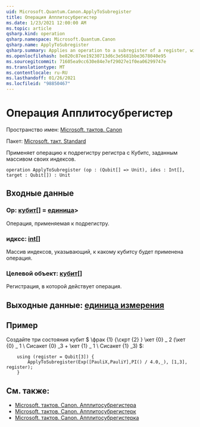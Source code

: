```yaml
---
uid: Microsoft.Quantum.Canon.ApplyToSubregister
title: Операция Апплитосубрегистер
ms.date: 1/23/2021 12:00:00 AM
ms.topic: article
qsharp.kind: operation
qsharp.namespace: Microsoft.Quantum.Canon
qsharp.name: ApplyToSubregister
qsharp.summary: Applies an operation to a subregister of a register, with qubits specified by an array of their indices.
ms.openlocfilehash: be820c87ee19230713d6c3e5681bbe3678040e95
ms.sourcegitcommit: 71605ea9cc630e84e7ef29027e1f0ea06299747e
ms.translationtype: MT
ms.contentlocale: ru-RU
ms.lasthandoff: 01/26/2021
ms.locfileid: "98850467"
---
```

# <a name="applytosubregister-operation"></a>Операция Апплитосубрегистер

Пространство имен: [Microsoft. тактов. Canon](xref:Microsoft.Quantum.Canon)

Пакет: [Microsoft. такт. Standard](https://nuget.org/packages/Microsoft.Quantum.Standard)


Применяет операцию к подрегистру регистра с Кубитс, заданным массивом своих индексов.

```qsharp
operation ApplyToSubregister (op : (Qubit[] => Unit), idxs : Int[], target : Qubit[]) : Unit
```


## <a name="input"></a>Входные данные

### <a name="op--qubit--unit"></a>Op: [кубит](xref:microsoft.quantum.lang-ref.qubit)[] = [единица](xref:microsoft.quantum.lang-ref.unit)> 

Операция, применяемая к подрегистру.


### <a name="idxs--int"></a>идксс: [int](xref:microsoft.quantum.lang-ref.int)[]

Массив индексов, указывающий, к какому кубитсу будет применена операция.


### <a name="target--qubit"></a>Целевой объект: [кубит](xref:microsoft.quantum.lang-ref.qubit)[]

Регистрация, в которой действует операция.



## <a name="output--unit"></a>Выходные данные: [единица измерения](xref:microsoft.quantum.lang-ref.unit)



## <a name="example"></a>Пример

Создайте три состояния кубит $ \фрак {1} {\скрт {2} } \кет {0} \_ 2 (\кет {0} \_ 1 \ Сисакет {0} _3 + \кет {1} \_ 1 \ Сисакет {1} _3) $:

```qsharp
    using (register = Qubit[3]) {
        ApplyToSubregister(Exp([PauliX,PauliY],PI() / 4.0,_), [1,3], register);
    }
```

## <a name="see-also"></a>См. также:

- [Microsoft. тактов. Canon. Апплитосубрегистера](xref:Microsoft.Quantum.Canon.ApplyToSubregisterA)
- [Microsoft. тактов. Canon. Апплитосубрегистерк](xref:Microsoft.Quantum.Canon.ApplyToSubregisterC)
- [Microsoft. тактов. Canon. Апплитосубрегистерка](xref:Microsoft.Quantum.Canon.ApplyToSubregisterCA)